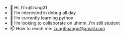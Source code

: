 - 👋 Hi, I’m @zung31
- 👀 I’m interested in debug all day
- 🌱 I’m currently learning python
- 💞️ I’m looking to collaborate on uhmm..i'm still student
- 📫 How to reach me: zunghoangg@gmail.com

<!---
zung31/zung31 is a ✨ special ✨ repository because its `README.md` (this file) appears on your GitHub profile.
You can click the Preview link to take a look at your changes.
--->
